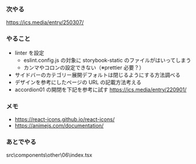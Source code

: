 ### 次やる

https://ics.media/entry/250307/

### やること

- linter を設定
  - eslint.config.js の対象に storybook-static のファイルがはいってしまう
  - カンマやコロンの設定できない（※prettier 必要？）
- サイドバーのカテゴリー展開デフォルトは閉じるようにする方法調べる
- デザインを参考にしたページの URL の記載方法考える
- accordion01 の開閉を下記を参考に試す
  https://ics.media/entry/220901/

### メモ

- https://react-icons.github.io/react-icons/
- https://animejs.com/documentation/

### あとでやる

src\components\other\06\index.tsx
